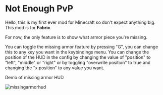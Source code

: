# Not Enough PvP
Hello, this is my first ever mod for Minecraft so don't expect anything big. This mod is for **Fabric**.

For now, the only feature is to show what armor piece you're missing.

You can toggle the missing armor feature by pressing "G", you can change this to any key you want in the keybindings menu. You can change the position of the HUD in the config by changing the value of "position" to "left", "middle" or "right" or by toggling "overwrite position" to true and changing the "x position" to any value you want.

Demo of missing armor HUD

![missingarmorhud](https://user-images.githubusercontent.com/62592957/187313338-747dde13-49e2-4ec2-a912-3c82fe756ea3.gif)
